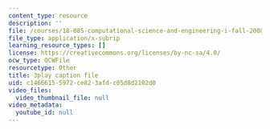 ```yaml
---
content_type: resource
description: ''
file: /courses/18-085-computational-science-and-engineering-i-fall-2008/c14666155972ce823afdc05d8d2102d0_fR_pGtAWHpY.srt
file_type: application/x-subrip
learning_resource_types: []
license: https://creativecommons.org/licenses/by-nc-sa/4.0/
ocw_type: OCWFile
resourcetype: Other
title: 3play caption file
uid: c1466615-5972-ce82-3afd-c05d8d2102d0
video_files:
  video_thumbnail_file: null
video_metadata:
  youtube_id: null
---
```

